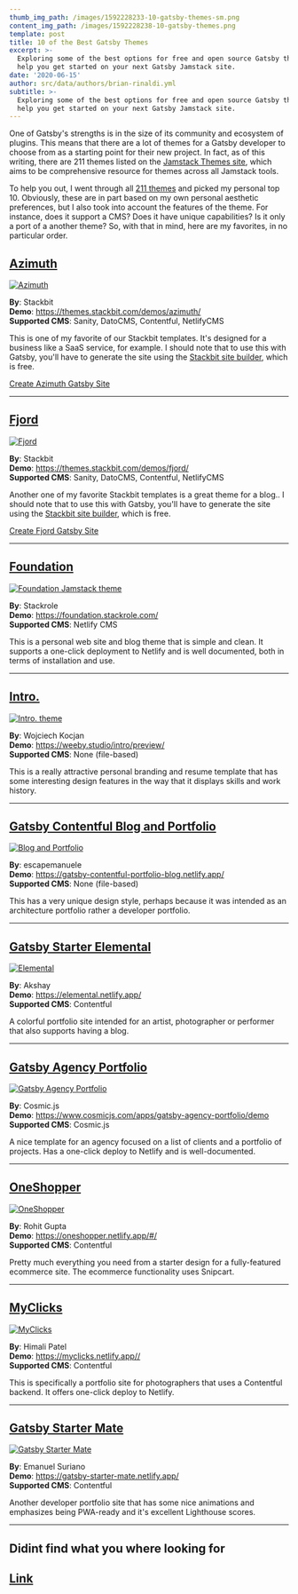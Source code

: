 ```yaml
---
thumb_img_path: /images/1592228233-10-gatsby-themes-sm.png
content_img_path: /images/1592228238-10-gatsby-themes.png
template: post
title: 10 of the Best Gatsby Themes
excerpt: >-
  Exploring some of the best options for free and open source Gatsby themes to
  help you get started on your next Gatsby Jamstack site.
date: '2020-06-15'
author: src/data/authors/brian-rinaldi.yml
subtitle: >-
  Exploring some of the best options for free and open source Gatsby themes to
  help you get started on your next Gatsby Jamstack site.
---
```


One of Gatsby's strengths is in the size of its community and ecosystem of plugins. This means that there are a lot of themes for a Gatsby developer to choose from as a starting point for their new project. In fact, as of this writing, there are 211 themes listed on the [Jamstack Themes site](https://jamstackthemes.dev/), which aims to be comprehensive resource for themes across all Jamstack tools.

To help you out, I went through all [211 themes](https://jamstackthemes.dev/#ssg=gatsby) and picked my personal top 10. Obviously, these are in part based on my own personal aesthetic preferences, but I also took into account the features of the theme. For instance, does it support a CMS? Does it have unique capabilities? Is it only a port of a another theme? So, with that in mind, here are my favorites, in no particular order.

## [Azimuth](https://app.stackbit.com/create?theme=azimuth)

[![Azimuth](/images/themes/azimuth-gatsby-theme.png)](https://app.stackbit.com/create?theme=azimuth)

**By**: Stackbit<br>
**Demo**: <https://themes.stackbit.com/demos/azimuth/><br>
**Supported CMS**: Sanity, DatoCMS, Contentful, NetlifyCMS<br>

This is one of my favorite of our Stackbit templates. It's designed for a business like a SaaS service, for example. I should note that to use this with Gatsby, you'll have to generate the site using the [Stackbit site builder](https://app.stackbit.com/create), which is free.

<div>
<a href="https://app.stackbit.com/create?theme=azimuth" class="button-component button-component-theme-accent">Create Azimuth Gatsby Site</a>
</div>

---

## [Fjord](https://app.stackbit.com/create?theme=fjord)

[![Fjord](/images/themes/fjord-gatsby-theme.png)](https://app.stackbit.com/create?theme=fjord)

**By**: Stackbit<br>
**Demo**: <https://themes.stackbit.com/demos/fjord/><br>
**Supported CMS**: Sanity, DatoCMS, Contentful, NetlifyCMS<br>

Another one of my favorite Stackbit templates is a great theme for a blog.. I should note that to use this with Gatsby, you'll have to generate the site using the [Stackbit site builder](https://app.stackbit.com/create), which is free.

<div>
<a href="https://app.stackbit.com/create?theme=fjord" class="button-component button-component-theme-accent">Create Fjord Gatsby Site</a>
</div>

---

## [Foundation](https://jamstackthemes.dev/theme/gatsby-starter-foundation/)

[![Foundation Jamstack theme](/images/1592228108-stackrole-gatsby-starter-foundation-master.png)](https://jamstackthemes.dev/theme/gatsby-starter-foundation/)

**By**: Stackrole<br>
**Demo**: <https://foundation.stackrole.com/><br>
**Supported CMS**: Netlify CMS<br>

This is a personal web site and blog theme that is simple and clean. It supports a one-click deployment to Netlify and is well documented, both in terms of installation and use.

---

## [Intro.](https://jamstackthemes.dev/theme/gatsby-theme-intro/)

[![Intro. theme](/images/1592228111-wkocjan-gatsby-theme-intro-master.png)](https://jamstackthemes.dev/theme/gatsby-theme-intro/)

**By**: Wojciech Kocjan<br>
**Demo**: <https://weeby.studio/intro/preview/><br>
**Supported CMS**: None (file-based)<br>

This is a really attractive personal branding and resume template that has some interesting design features in the way that it displays skills and work history.

---

## [Gatsby Contentful Blog and Portfolio](https://jamstackthemes.dev/theme/gatsby-contentful-blog-portfolio/)

[![Blog and Portfolio](/images/1592228093-escapemanuele-gatsby-contentful-blog-portfolio-master.png)](https://jamstackthemes.dev/theme/gatsby-contentful-blog-portfolio/)

**By**: escapemanuele<br>
**Demo**: <https://gatsby-contentful-portfolio-blog.netlify.app/><br>
**Supported CMS**: None (file-based)<br>

This has a very unique design style, perhaps because it was intended as an architecture portfolio rather a developer portfolio.

---

## [Gatsby Starter Elemental](https://jamstackthemes.dev/theme/gatsby-starter-elemental/)

[![Elemental](/images/1592228086-akzhy-gatsby-starter-elemental-master.png)](https://jamstackthemes.dev/theme/gatsby-starter-elemental/)

**By**: Akshay<br>
**Demo**: <https://elemental.netlify.app/><br>
**Supported CMS**: Contentful<br>

A colorful portfolio site intended for an artist, photographer or performer that also supports having a blog.

---

## [Gatsby Agency Portfolio](https://jamstackthemes.dev/theme/gatsby-agency-portfolio/)

[![Gatsby Agency Portfolio](/images/1592228088-cosmicjs-gatsby-agency-portfolio-master.png)](https://jamstackthemes.dev/theme/gatsby-agency-portfolio/)

**By**: Cosmic.js<br>
**Demo**: <https://www.cosmicjs.com/apps/gatsby-agency-portfolio/demo><br>
**Supported CMS**: Cosmic.js<br>

A nice template for an agency focused on a list of clients and a portfolio of projects. Has a one-click deploy to Netlify and is well-documented.

---

## [OneShopper](https://jamstackthemes.dev/theme/gatsby-oneshopper/)

[![OneShopper](/images/1592228101-rohitguptab-oneshopper-master.png)](https://jamstackthemes.dev/theme/gatsby-oneshopper/)

**By**: Rohit Gupta<br>
**Demo**: <https://oneshopper.netlify.app/#/><br>
**Supported CMS**: Contentful<br>

Pretty much everything you need from a starter design for a fully-featured ecommerce site. The ecommerce functionality uses Snipcart.

---

## [MyClicks](https://jamstackthemes.dev/theme/gatsby-myclicks/)

[![MyClicks](/images/1592228097-himali-patel-myclicks-master.png)](https://jamstackthemes.dev/theme/gatsby-myclicks/)

**By**: Himali Patel<br>
**Demo**: <https://myclicks.netlify.app//><br>
**Supported CMS**: Contentful<br>

This is specifically a portfolio site for photographers that uses a Contentful backend. It offers one-click deploy to Netlify.

---

## [Gatsby Starter Mate](https://jamstackthemes.dev/theme/gatsby-starter-mate/)

[![Gatsby Starter Mate](/images/1592228091-emasuriano-gatsby-starter-mate-master.png)](https://jamstackthemes.dev/theme/gatsby-starter-mate/)

**By**: Emanuel Suriano<br>
**Demo**: <https://gatsby-starter-mate.netlify.app/><br>
**Supported CMS**: Contentful<br>

Another developer portfolio site that has some nice animations and emphasizes being PWA-ready and it's excellent Lighthouse scores.

---

## Didint find what you where looking for

## [Link](www.stackbit.com)
